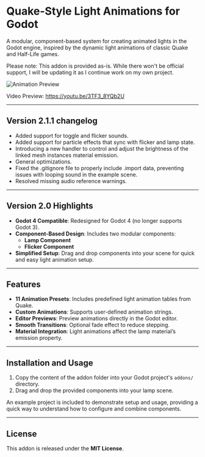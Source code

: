 # Quake-Style Light Animations for Godot  

A modular, component-based system for creating animated lights in the Godot engine, inspired by the dynamic light animations of classic Quake and Half-Life games.  

Please note: This addon is provided as-is. While there won't be official support, I will be updating it as I continue work on my own project.

![Animation Preview](https://github.com/ioannis-koukourakis/quake-style-light-animations-for-the-godot-engine/blob/main/godot_quake_lights.gif)  

Video Preview: https://youtu.be/3TF3_8YQb2U

---

## Version 2.1.1 changelog
- Added support for toggle and flicker sounds.
- Added support for particle effects that sync with flicker and lamp state. 
- Introducing a new handler to control and adjust the brightness of the linked mesh instances material emission.
- General optimizations.
- Fixed the .gitignore file to properly include .import data, preventing issues with looping sound in the example scene.
- Resolved missing audio reference warnings.

---

## Version 2.0 Highlights  
- **Godot 4 Compatible**: Redesigned for Godot 4 (no longer supports Godot 3).  
- **Component-Based Design**: Includes two modular components:  
  - **Lamp Component**  
  - **Flicker Component**  
- **Simplified Setup**: Drag and drop components into your scene for quick and easy light animation setup.  

---

## Features  
- **11 Animation Presets**: Includes predefined light animation tables from Quake.  
- **Custom Animations**: Supports user-defined animation strings.  
- **Editor Previews**: Preview animations directly in the Godot editor.  
- **Smooth Transitions**: Optional fade effect to reduce stepping.  
- **Material Integration**: Light animations affect the lamp material’s emission property.  

---

## Installation and Usage  
1. Copy the content of the addon folder into your Godot project's `addons/` directory. 
2. Drag and drop the provided components into your lamp scene.

An example project is included to demonstrate setup and usage, providing a quick way to understand how to configure and combine components.

---

## License  
This addon is released under the **MIT License**.  
